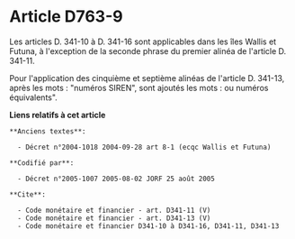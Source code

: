 # Article D763-9

Les articles D. 341-10 à D. 341-16 sont applicables dans les îles Wallis et Futuna, à l'exception de la seconde phrase du
premier alinéa de l'article D. 341-11. 

Pour l'application des cinquième et septième alinéas de l'article D. 341-13, après les mots : "numéros SIREN", sont ajoutés
les mots : ou numéros équivalents".

**Liens relatifs à cet article**

	**Anciens textes**:

	  - Décret n°2004-1018 2004-09-28 art 8-1 (ecqc Wallis et Futuna)

	**Codifié par**:

	  - Décret n°2005-1007 2005-08-02 JORF 25 août 2005

	**Cite**:

	  - Code monétaire et financier - art. D341-11 (V)
	  - Code monétaire et financier - art. D341-13 (V)
	  - Code monétaire et financier D341-10 à D341-16, D341-11, D341-13
